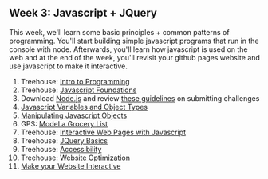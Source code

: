 ## Week 3: Javascript + JQuery

This week, we'll learn some basic principles + common patterns of programming. You'll start building simple javascript programs that run in the console with node. Afterwards, you'll learn how javascript is used on the web and at the end of the week, you'll revisit your github pages website and use javascript to make it interactive.

1. Treehouse: [Intro to Programming](http://teamtreehouse.com/library/introduction-to-programming)
2. Treehouse: [Javascript Foundations](http://teamtreehouse.com/library/javascript-foundations)
3. Download [Node.js](http://nodejs.org/download/) and review [these guidelines](../../phase-0-handbook/submission-guidelines) on submitting challenges
4. [Javascript Variables and Object Types](./js-variables-objects)
5. [Manipulating Javascript Objects](./manipulating-js-objects)
6. GPS: [Model a Grocery List](./grocery-list)
7. Treehouse: [Interactive Web Pages with Javascript](http://teamtreehouse.com/library/interactive-web-pages-with-javascript)
8. Treehouse: [JQuery Basics](http://teamtreehouse.com/library/jquery-basics)
9. Treehouse: [Accessibility](http://teamtreehouse.com/library/accessibility)
10. Treehouse: [Website Optimization](http://teamtreehouse.com/library/website-optimization)
11. [Make your Website Interactive](./interactive) 
